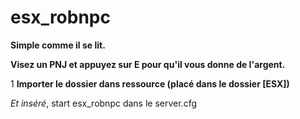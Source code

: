 # esx_robnpc
**Simple comme il se lit.**

**Visez un PNJ et appuyez sur E pour qu'il vous donne de l'argent.**

1 **Importer le dossier dans ressource (placé dans le dossier [ESX])**

*Et inséré*, start esx_robnpc dans le server.cfg
